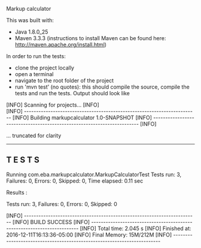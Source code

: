 Markup calculator

This was built with:
 - Java 1.8.0_25
 - Maven 3.3.3 (instructions to install Maven can be found here: http://maven.apache.org/install.html)
 
In order to run the tests:
 - clone the project locally
 - open a terminal
 - navigate to the root folder of the project
 - run 'mvn test' (no quotes): this should compile the source, compile the tests and run the tests. Output should look like
 
[INFO] Scanning for projects...
[INFO]                                                                         
[INFO] ------------------------------------------------------------------------
[INFO] Building markupcalculator 1.0-SNAPSHOT
[INFO] ------------------------------------------------------------------------
[INFO] 

... truncated for clarity

-------------------------------------------------------
 T E S T S
-------------------------------------------------------
Running com.eba.markupcalculator.MarkupCalculatorTest
Tests run: 3, Failures: 0, Errors: 0, Skipped: 0, Time elapsed: 0.11 sec

Results :

Tests run: 3, Failures: 0, Errors: 0, Skipped: 0

[INFO] ------------------------------------------------------------------------
[INFO] BUILD SUCCESS
[INFO] ------------------------------------------------------------------------
[INFO] Total time: 2.045 s
[INFO] Finished at: 2016-12-11T16:13:36-05:00
[INFO] Final Memory: 15M/212M
[INFO] ------------------------------------------------------------------------